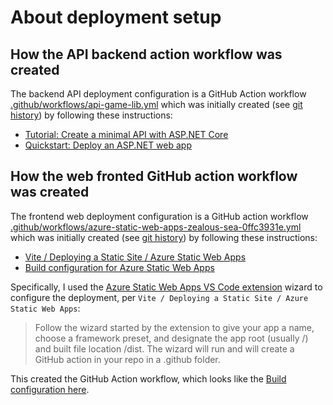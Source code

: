 # About deployment setup

## How the API backend action workflow was created

The backend API deployment configuration is a GitHub Action workflow [.github/workflows/api-game-lib.yml](.github/workflows/api-game-lib.yml)
which was initially created (see [git history](https://github.com/konrad-jamrozik/game/commits/main/.github/workflows/api-game-lib.yml))
by following these instructions:

- [Tutorial: Create a minimal API with ASP.NET Core](https://learn.microsoft.com/en-us/aspnet/core/tutorials/min-web-api?view=aspnetcore-8.0&tabs=visual-studio)
- [Quickstart: Deploy an ASP.NET web app](https://learn.microsoft.com/en-us/azure/app-service/quickstart-dotnetcore?tabs=net70&pivots=development-environment-vs)

## How the web fronted GitHub action workflow was created

The frontend web deployment configuration is a GitHub action workflow [.github/workflows/azure-static-web-apps-zealous-sea-0ffc3931e.yml](.github/workflows/azure-static-web-apps-zealous-sea-0ffc3931e.yml)
which was initially created (see [git history](https://github.com/konrad-jamrozik/game/commits/main/.github/workflows/azure-static-web-apps-zealous-sea-0ffc3931e.yml))
by following these instructions:

- [Vite / Deploying a Static Site / Azure Static Web Apps](https://vitejs.dev/guide/static-deploy.html#azure-static-web-apps)
- [Build configuration for Azure Static Web Apps](https://learn.microsoft.com/en-us/azure/static-web-apps/build-configuration?tabs=github-actions)

Specifically, I used the [Azure Static Web Apps VS Code extension](https://marketplace.visualstudio.com/items?itemName=ms-azuretools.vscode-azurestaticwebapps)
wizard to configure the deployment, per `Vite / Deploying a Static Site / Azure Static Web Apps`:
> Follow the wizard started by the extension to give your app a name, choose a framework preset, 
> and designate the app root (usually /) and built file location /dist. The wizard will run and will 
> create a GitHub action in your repo in a .github folder.

This created the GitHub Action workflow, which looks like the [Build configuration here](https://learn.microsoft.com/en-us/azure/static-web-apps/build-configuration?tabs=github-actions#build-configuration).
